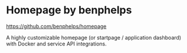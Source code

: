 # Homepage by benphelps

https://github.com/benphelps/homepage

A highly customizable homepage (or startpage / application dashboard) with Docker and service API integrations. 

